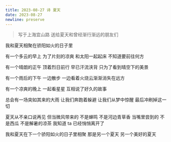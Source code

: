 ```yaml
---
title: 2023-08-27 诗 夏天
date: 2023-08-27
newline: preserve
---
```


> 写于上海宜山路
> 送给夏天和曾经渐行渐远的朋友们

我和夏天相聚在骄阳如火的日子里

有一个多云的早上
为了片刻的凉爽
和太阳一起起床
不知道要前往何方

有一个晴朗的正午
顶着烈日前行
早已汗流浃背
只为了看到晴空下的美景

有一个雨后的下午
一边散步
一边看着火烧云渐渐消失在远方

有一个凉爽的晚上
一起看星星
互相说了好久的故事

总会有一场突如其来的大雨
让我们奔跑着躲避
让我们从梦中惊醒
最后冲刷掉这一切

夏天从不亲口说再见
但当微风带来的
不是蝉鸣
不是河边青草香
当嘴里尝到的
不是西瓜
不是解暑的凉茶
我知道 ta 已经悄悄离开了

我和夏天在下一个骄阳如火的日子里相聚
那是另一个夏天
另一个美好的夏天
